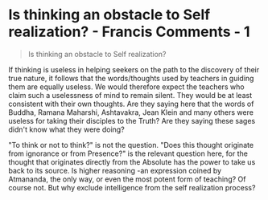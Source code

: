 # Is thinking an obstacle to Self realization? - Francis Comments - 1

>Is thinking an obstacle to Self realization?

If thinking is useless in helping seekers on the path to the discovery of their true nature, it follows that the words/thoughts used by teachers in guiding them are equally useless. We would therefore expect the teachers who claim such a uselessness of mind to remain silent. They would be at least consistent with their own thoughts. Are they saying here that the words of Buddha, Ramana Maharshi, Ashtavakra, Jean Klein and many others were useless for taking their disciples to the Truth? Are they saying these sages didn't know what they were doing? 

"To think or not to think?" is not the question. "Does this thought originate from ignorance or from Presence?" is the relevant question here, for the thought that originates directly from the Absolute has the power to take us back to its source. Is higher reasoning -an expression coined by Atmananda, the only way, or even the most potent form of teaching? Of course not. But why exclude intelligence from the self realization process? 

